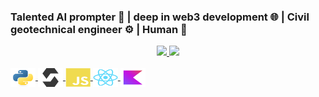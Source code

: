 ### Talented AI prompter 🦾 | deep in web3 development 🌐 | Civil geotechnical engineer ⚙ | Human 👤

<div align="center">
  
  <a href="https://github.com/Lipe-lx">
  
  <img height="180em" src="https://github-readme-stats.vercel.app/api?username=Lipe-lx&show_icons=true&theme=dracula&count_private=true"/>
  
  <img height="180em" src="https://github-readme-stats.vercel.app/api/top-langs/?username=Lipe-lx&layout=compact&langs_count=7&theme=dracula"/>
</div>

<div style="display: inline_block"><br>
    <img align="center" alt="Python" height="30" width="40" src="https://raw.githubusercontent.com/devicons/devicon/master/icons/python/python-original.svg"> 
    <img align="center" alt="Sol" height="30" width="40" src="https://raw.githubusercontent.com/devicons/devicon/master/icons/solidity/solidity-plain.svg">
    <img align="center" alt="Js" height="30" width="40" src="https://raw.githubusercontent.com/devicons/devicon/master/icons/javascript/javascript-plain.svg">
    <img align="center" alt="React" height="30" width="40" src="https://raw.githubusercontent.com/devicons/devicon/master/icons/react/react-original.svg">
    <img align="center" alt="Kotlin" height="30" width="40" src="https://raw.githubusercontent.com/devicons/devicon/master/icons/kotlin/kotlin-original.svg"> 
</div>
